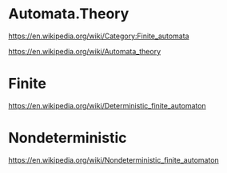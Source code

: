 # Automata.Theory
https://en.wikipedia.org/wiki/Category:Finite_automata

https://en.wikipedia.org/wiki/Automata_theory

# Finite
https://en.wikipedia.org/wiki/Deterministic_finite_automaton

# Nondeterministic
https://en.wikipedia.org/wiki/Nondeterministic_finite_automaton
